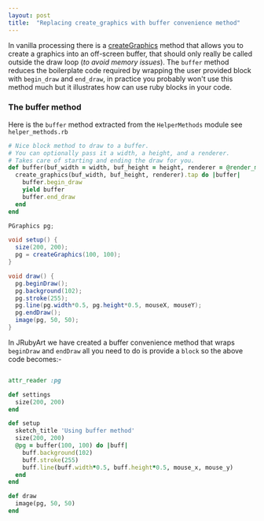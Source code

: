```yaml
---
layout: post
title:  "Replacing create_graphics with buffer convenience method"
---
```

In vanilla processing there is a [createGraphics][processing] method that allows you to create a graphics into an off-screen buffer, that should only really be called outside the draw loop (_to avoid memory issues_). The `buffer` method reduces the boilerplate code required by wrapping the user provided block with `begin_draw` and `end_draw`, in practice you probably won't use this method much but it illustrates how can use ruby blocks in your code.

### The buffer method ###
Here is the `buffer` method extracted from the `HelperMethods` module see `helper_methods.rb`

```ruby
# Nice block method to draw to a buffer.
# You can optionally pass it a width, a height, and a renderer.
# Takes care of starting and ending the draw for you.
def buffer(buf_width = width, buf_height = height, renderer = @render_mode)
  create_graphics(buf_width, buf_height, renderer).tap do |buffer|
    buffer.begin_draw
    yield buffer
    buffer.end_draw
  end
end

```

```java
PGraphics pg;

void setup() {
  size(200, 200);
  pg = createGraphics(100, 100);
}

void draw() {
  pg.beginDraw();
  pg.background(102);
  pg.stroke(255);
  pg.line(pg.width*0.5, pg.height*0.5, mouseX, mouseY);
  pg.endDraw();
  image(pg, 50, 50);
}

```
In JRubyArt we have created a buffer convenience method that wraps `beginDraw` and `endDraw` all you need to do is provide a `block` so the above code becomes:-

```ruby

attr_reader :pg

def settings
  size(200, 200)
end

def setup
  sketch_title 'Using buffer method'
  size(200, 200)
  @pg = buffer(100, 100) do |buff|
    buff.background(102)
    buff.stroke(255)
    buff.line(buff.width*0.5, buff.height*0.5, mouse_x, mouse_y)
  end
end

def draw
  image(pg, 50, 50)
end

```

[processing]:https://processing.org/reference/createGraphics_.html

